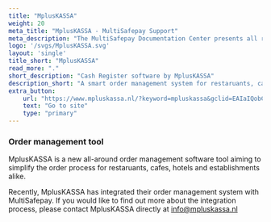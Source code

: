 ```yaml
---
title: "MplusKASSA"
weight: 20
meta_title: "MplusKASSA - MultiSafepay Support"
meta_description: "The MultiSafepay Documentation Center presents all relevant information about our Plugins and API. You can also find support pages for Payment Methods, Tools and General Questions as well as the contact details of our Support and Integration Teams."
logo: '/svgs/MplusKASSA.svg'
layout: 'single'
title_short: "MplusKASSA"
read_more: "."
short_description: "Cash Register software by MplusKASSA"
description_short: "A smart order management system for restaruants, cafes and hotels"
extra_button:
    url: "https://www.mpluskassa.nl/?keyword=mpluskassa&gclid=EAIaIQobChMI2oOCj5Lw6wIVQ-h3Ch3NtQ4SEAAYASAAEgJJcvD_BwE" 
    text: "Go to site" 
    type: "primary"
---
```


### Order management tool

MplusKASSA is a new all-around order management software tool aiming to simplify the order process for restaruants, cafes, hotels and establishments alike.

Recently, MplusKASSA has integrated their order management system with MultiSafepay. If you would like to find out more about the integration process, please contact MplusKASSA directly at <info@mpluskassa.nl>

